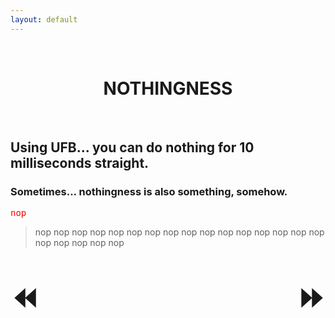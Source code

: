 ```yaml
---
layout: default
---
```


<style>
	a {
    text-decoration: none;
		font-weight: bold;
	}
	.center_text {
		text-align: center;
	}
	.arrows {
		font-size: 50px;
	}
	.command {
		color: red;
	}
	.string {
		color: yellow;
	}
	.index {
		color: orange;
	}
</style>

<br>

<h1 class="center_text"><a href="nothingness.html">NOTHINGNESS</a></h1>

<br>

<h2>Using UFB... you can do nothing for 10 milliseconds straight.</h2>

<h3>Sometimes... nothingness is also something, somehow.</h3>

<pre>
<span class="command">nop</span>
</pre>

<blockquote>
nop nop nop nop nop nop nop nop nop nop nop nop nop nop nop nop nop nop nop nop nop 
</blockquote>

<br>

<a href="jump.html" class="arrows" style="float: left;">⏪️</a>
<a href="under_construction.html" class="arrows" style="float: right;">⏩</a>
